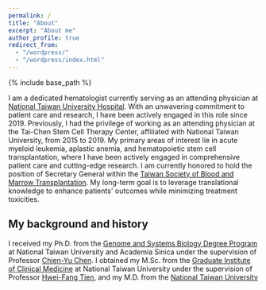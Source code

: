 ```yaml
---
permalink: /
title: "About"
excerpt: "About me"
author_profile: true
redirect_from: 
  - "/wordpress/"
  - "/wordpress/index.html"
---
```


{% include base_path %}

I am a dedicated hematologist currently serving as an attending physician at [National Taiwan University Hospital](https://www.ntuh.gov.tw/ntuh/ntuhgroup.jsp). With an unwavering commitment to patient care and research, I have been actively engaged in this role since 2019. Previously, I had the privilege of working as an attending physician at the Tai-Chen Stem Cell Therapy Center, affiliated with National Taiwan University, from 2015 to 2019. My primary areas of interest lie in acute myeloid leukemia, aplastic anemia, and hematopoietic stem cell transplantation, where I have been actively engaged in comprehensive patient care and cutting-edge research. I am currently honored to hold the position of Secretary General within the [Taiwan Society of Blood and Marrow Transplantation](http://www.tbmt.org.tw/). My long-term goal is to leverage translational knowledge to enhance patients' outcomes while minimizing treatment toxicities.

## My background and history
I received my Ph.D. from the [Genome and Systems Biology Degree Program](https://ntugsb.ntu.edu.tw) at National Taiwan University and Academia Sinica under the supervision of Professor [Chien-Yu Chen](https://c4lab.bime.ntu.edu.tw/). I obtained my M.Sc. from the [Graduate Institute of Clinical Medicine](https://www.mc.ntu.edu.tw/clinicalmed) at National Taiwan University under the supervision of Professor [Hwei-Fang Tien](https://orcid.org/0000-0002-1384-5593), and my M.D. from the [National Taiwan University](https://www.mc.ntu.edu.tw/med/Index.action)

